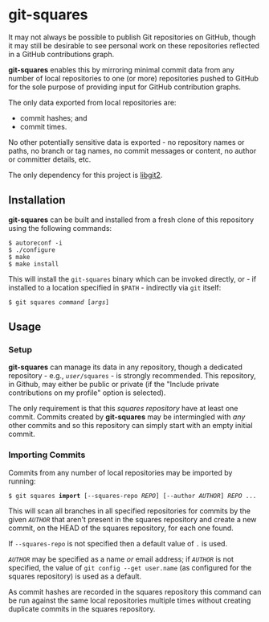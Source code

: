 # git-squares

It may not always be possible to publish Git repositories on GitHub, though it
may still be desirable to see personal work on these repositories reflected in
a GitHub contributions graph.

**git-squares** enables this by mirroring minimal commit data from any number
of local repositories to one (or more) repositories pushed to GitHub for the
sole purpose of providing input for GitHub contribution graphs.

The only data exported from local repositories are:
* commit hashes; and
* commit times.

No other potentially sensitive data is exported - no repository names or paths,
no branch or tag names, no commit messages or content, no author or committer
details, etc.

The only dependency for this project is
[libgit2](https://github.com/libgit2/libgit2).

## Installation

**git-squares** can be built and installed from a fresh clone of this
repository using the following commands:

```
$ autoreconf -i
$ ./configure
$ make
$ make install
```

This will install the `git-squares` binary which can be invoked directly, or -
if installed to a location specified in `$PATH` - indirectly via `git` itself:

<pre><code>$ git squares <i>command</i> [<i>args</i>]
</code></pre>

## Usage

### Setup

**git-squares** can manage its data in any repository, though a dedicated
repository - e.g., <code><i>user</i>/squares</code> - is strongly recommended.
This repository, in Github, may either be public or private (if the "Include
private contributions on my profile" option is selected).

The only requirement is that this _squares repository_ have at least one
commit. Commits created by **git-squares** may be intermingled with _any_ other
commits and so this repository can simply start with an empty initial commit.

### Importing Commits

Commits from any number of local repositories may be imported by running:

<pre><code>$ git squares <b>import</b> [--squares-repo <i>REPO</i>] [--author <i>AUTHOR</i>] <i>REPO</i> ...
</code></pre>

This will scan all branches in all specified repositories for commits by the
given <code><i>AUTHOR</i></code> that aren't present in the squares repository
and create a new commit, on the HEAD of the squares repository, for each one
found.

If `--squares-repo` is not specified then a default value of `.` is used.

<code><i>AUTHOR</i></code> may be specified as a name _or_ email address; if
<code><i>AUTHOR</i></code> is not specified, the value of
`git config --get user.name` (as configured for the squares repository) is used
as a default.

As commit hashes are recorded in the squares repository this command can be run
against the same local repositories multiple times without creating duplicate
commits in the squares repository.
